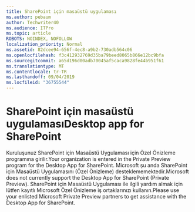 ```yaml
---
title: SharePoint için masaüstü uygulaması
ms.author: pebaum
author: Techwriter40
ms.audience: ITPro
ms.topic: article
ROBOTS: NOINDEX, NOFOLLOW
localization_priority: Normal
ms.assetid: 82dcee94-656f-4ec8-a9b2-730adb564c06
ms.openlocfilehash: f3c412932769d35ba79beed8065b866e12bc9bfa
ms.sourcegitcommit: a65d196d00adb70045af5caca9828fe44b951f61
ms.translationtype: MT
ms.contentlocale: tr-TR
ms.lasthandoff: 09/04/2019
ms.locfileid: "36755544"
---
```

# <a name="desktop-app-for-sharepoint"></a><span data-ttu-id="f913c-102">SharePoint için masaüstü uygulaması</span><span class="sxs-lookup"><span data-stu-id="f913c-102">Desktop app for SharePoint</span></span>

<span data-ttu-id="f913c-103">Kuruluşunuz SharePoint için Masaüstü Uygulaması için Özel Önizleme programına girilir.</span><span class="sxs-lookup"><span data-stu-id="f913c-103">Your organization is entered in the Private Preview program for the Desktop App for SharePoint.</span></span> <span data-ttu-id="f913c-104">Microsoft şu anda SharePoint için Masaüstü Uygulamasını (Özel Önizleme) desteklememektedir.</span><span class="sxs-lookup"><span data-stu-id="f913c-104">Microsoft does not currently support the Desktop App for SharePoint (Private Preview).</span></span> <span data-ttu-id="f913c-105">SharePoint için Masaüstü Uygulaması ile ilgili yardım almak için lütfen kayıtlı Microsoft Özel Önizleme iş ortaklarınızı kullanın.</span><span class="sxs-lookup"><span data-stu-id="f913c-105">Please use your enlisted Microsoft Private Preview partners to get assistance with the Desktop App for SharePoint.</span></span>
